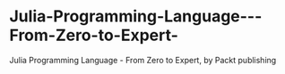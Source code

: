 


# Julia-Programming-Language---From-Zero-to-Expert-
Julia Programming Language - From Zero to Expert, by Packt publishing
